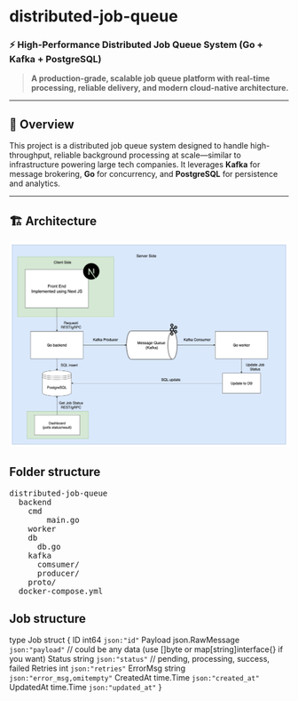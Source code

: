# distributed-job-queue

### ⚡️ High-Performance Distributed Job Queue System (Go + Kafka + PostgreSQL)

> **A production-grade, scalable job queue platform with real-time processing, reliable delivery, and modern cloud-native architecture.**

---

## 🚀 Overview

This project is a distributed job queue system designed to handle high-throughput, reliable background processing at scale—similar to infrastructure powering large tech companies. It leverages **Kafka** for message brokering, **Go** for concurrency, and **PostgreSQL** for persistence and analytics.

---

## 🏗️ Architecture

![Discributed_img](Distributive_system.png)

## Folder structure

<pre>
distributed-job-queue
  backend
    cmd
        main.go
    worker
    db
      db.go
    kafka
      comsumer/
      producer/
    proto/
  docker-compose.yml
</pre>

## Job structure

type Job struct {
    ID        int64           `json:"id"`
    Payload   json.RawMessage `json:"payload"` // could be any data (use []byte or map[string]interface{} if you want)
    Status    string          `json:"status"`  // pending, processing, success, failed
    Retries   int             `json:"retries"`
    ErrorMsg  string          `json:"error_msg,omitempty"`
    CreatedAt time.Time       `json:"created_at"`
    UpdatedAt time.Time       `json:"updated_at"`
}